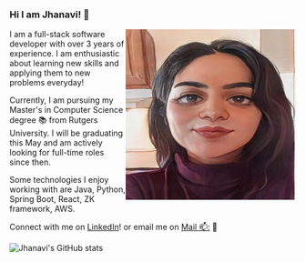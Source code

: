 ### Hi I am Jhanavi! 👋

<img align="right"  height = "300" width="300" src="https://github.com/jhanaviB/jhanaviB/blob/main/Picture.png?raw=true">

<!--
**jhanaviB/jhanaviB** is a ✨ _special_ ✨ repository because its `README.md` (this file) appears on your GitHub profile.

Here are some ideas to get you started:

- 🔭 I’m currently working on ...
- 🌱 I’m currently learning ...
- 👯 I’m looking to collaborate on ...
- 🤔 I’m looking for help with ...
- 💬 Ask me about ...
- 📫 How to reach me: ...
- 😄 Pronouns: ...
- ⚡ Fun fact: ...
-->
I am a full-stack software developer with over 3 years of experience. I am enthusiastic about learning new skills and applying them to new problems everyday!

Currently, I am pursuing my Master's in Computer Science degree :books: from Rutgers University. I will be graduating this May and am actively looking for full-time roles since then.

Some technologies I enjoy working with are Java, Python, Spring Boot, React, ZK framework, AWS.

Connect with me on <a href="https://www.linkedin.com/in/jhanavibehl/">LinkedIn</a>! or email me on <a href="mailto:jhanavibehl@gmail.com">Mail 📫:</a> :girl:


![Jhanavi's GitHub stats](https://github-readme-stats.vercel.app/api?username=jhanaviB&show_icons=true&bg_color=00000000)



